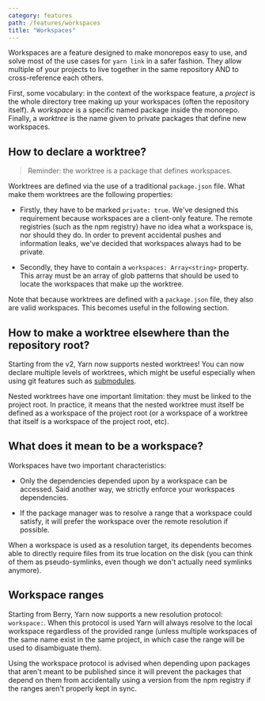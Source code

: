 ```yaml
---
category: features
path: /features/workspaces
title: "Workspaces"
---
```


Workspaces are a feature designed to make monorepos easy to use, and solve most of the use cases for `yarn link` in a safer fashion. They allow multiple of your projects to live together in the same repository AND to cross-reference each others.

First, some vocabulary: in the context of the workspace feature, a *project* is the whole directory tree making up your workspaces (often the repository itself). A *workspace* is a specific named package inside the monorepo. Finally, a *worktree* is the name given to private packages that define new workspaces.

## How to declare a worktree?

> Reminder: the worktree is a package that defines workspaces.

Worktrees are defined via the use of a traditional `package.json` file. What make them worktrees are the following properties:

- Firstly, they have to be marked `private: true`. We've designed this requirement because workspaces are a client-only feature. The remote registries (such as the npm registry) have no idea what a workspace is, nor should they do. In order to prevent accidental pushes and information leaks, we've decided that workspaces always had to be private.

- Secondly, they have to contain a `workspaces: Array<string>` property. This array must be an array of glob patterns that should be used to locate the workspaces that make up the worktree.

Note that because worktrees are defined with a `package.json` file, they also are valid workspaces. This becomes useful in the following section.

## How to make a worktree elsewhere than the repository root?

Starting from the v2, Yarn now supports nested worktrees! You can now declare multiple levels of worktrees, which might be useful especially when using git features such as [submodules](https://git-scm.com/book/en/v2/Git-Tools-Submodules).

Nested worktrees have one important limitation: they must be linked to the project root. In practice, it means that the nested worktree must itself be defined as a workspace of the project root (or a workspace of a worktree that itself is a workspace of the project root, etc).

## What does it mean to be a workspace?

Workspaces have two important characteristics:

- Only the dependencies depended upon by a workspace can be accessed. Said another way, we strictly enforce your workspaces dependencies.

- If the package manager was to resolve a range that a workspace could satisfy, it will prefer the workspace over the remote resolution if possible.

When a workspace is used as a resolution target, its dependents becomes able to directly require files from its true location on the disk (you can think of them as pseudo-symlinks, even though we don't actually need symlinks anymore).

## Workspace ranges

Starting from Berry, Yarn now supports a new resolution protocol: `workspace:`. When this protocol is used Yarn will always resolve to the local workspace regardless of the provided range (unless multiple workspaces of the same name exist in the same project, in which case the range will be used to disambiguate them).

Using the workspace protocol is advised when depending upon packages that aren't meant to be published since it will prevent the packages that depend on them from accidentally using a version from the npm registry if the ranges aren't properly kept in sync.
